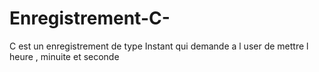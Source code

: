 # Enregistrement-C-
C est un enregistrement de type Instant qui demande a l user de mettre l heure , minuite et seconde

